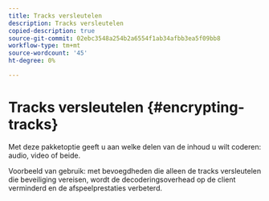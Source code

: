 ```yaml
---
title: Tracks versleutelen
description: Tracks versleutelen
copied-description: true
source-git-commit: 02ebc3548a254b2a6554f1ab34afbb3ea5f09bb8
workflow-type: tm+mt
source-wordcount: '45'
ht-degree: 0%

---
```


# Tracks versleutelen {#encrypting-tracks}

Met deze pakketoptie geeft u aan welke delen van de inhoud u wilt coderen: audio, video of beide.

Voorbeeld van gebruik: met bevoegdheden die alleen de tracks versleutelen die beveiliging vereisen, wordt de decoderingsoverhead op de client verminderd en de afspeelprestaties verbeterd.
